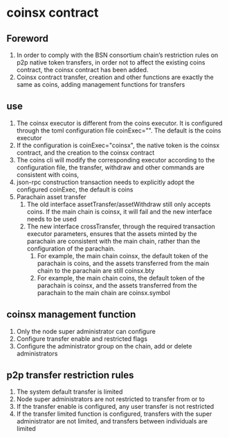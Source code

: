 # coinsx contract

## Foreword
1. In order to comply with the BSN consortium chain’s restriction rules on p2p native token transfers, in order not to affect the existing coins contract, the coinsx contract has been added.
2. Coinsx contract transfer, creation and other functions are exactly the same as coins, adding management functions for transfers


## use
1. The coinsx executor is different from the coins executor. It is configured through the toml configuration file coinExec="". The default is the coins executor
1. If the configuration is coinExec="coinsx", the native token is the coinsx contract, and the creation to the coinsx contract
1. The coins cli will modify the corresponding executor according to the configuration file, the transfer, withdraw and other commands are consistent with coins,
1. json-rpc construction transaction needs to explicitly adopt the configured coinExec, the default is coins
1. Parachain asset transfer
   1. The old interface assetTransfer/assetWithdraw still only accepts coins. If the main chain is coinsx, it will fail and the new interface needs to be used
   1. The new interface crossTransfer, through the required transaction executor parameters, ensures that the assets minted by the parachain are consistent with the main chain, rather than the configuration of the parachain.
        1. For example, the main chain coinsx, the default token of the parachain is coins, and the assets transferred from the main chain to the parachain are still coinsx.bty
        1. For example, the main chain coins, the default token of the parachain is coinsx, and the assets transferred from the parachain to the main chain are coinsx.symbol

## coinsx management function
1. Only the node super administrator can configure
1. Configure transfer enable and restricted flags
1. Configure the administrator group on the chain, add or delete administrators

## p2p transfer restriction rules
1. The system default transfer is limited
1. Node super administrators are not restricted to transfer from or to
1. If the transfer enable is configured, any user transfer is not restricted
1. If the transfer limited function is configured, transfers with the super administrator are not limited, and transfers between individuals are limited